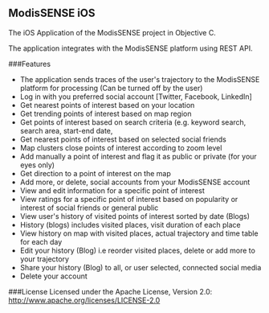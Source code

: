 ## ModisSENSE iOS
The iOS Application of the ModisSENSE project in Objective C.

The application integrates with the ModisSENSE platform using REST API.

###Features

* The application sends traces of the user's trajectory to the ModisSENSE platform for processing (Can be turned off by the user)
* Log in with you preferred social account [Twitter, Facebook, LinkedIn]
* Get nearest points of interest based on your location
* Get trending points of interest based on map region
* Get points of interest based on search criteria (e.g. keyword search, search area, start-end date, 
* Get nearest points of interest based on selected social friends
* Map clusters close points of interest according to zoom level
* Add manually a point of interest and flag it as public or private (for your eyes only)
* Get direction to a point of interest on the map
* Add more, or delete, social accounts from your ModisSENSE account
* View and edit information for a specific point of interest
* View ratings for a specific point of interest based on popularity or interest of social friends or general public
* View user's history of visited points of interest sorted by date (Blogs)
* History (blogs) includes visited places, visit duration of each place
* View history on map with visited places, actual trajectory and time table for each day
* Edit your history (Blog) i.e reorder visited places, delete or add more to your trajectory
* Share your history (Blog) to all, or user selected, connected social media
* Delete your account

###License
Licensed under the Apache License, Version 2.0: http://www.apache.org/licenses/LICENSE-2.0
